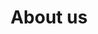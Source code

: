 ---
title: 'About us'
showInNav: true
sections:
    items:
        -
            template: fullHeightBanner
            backgroundImage: 73190df947d424c787b77f330d205183225656ab
            text: '# We''re a nonprofit, child friendly café'
            button:
                target: _self
        -
            template: richTextSection
            button:
                target: _self
            text: "## Who are we?\n\nLorem ipsum dolor sit amet, consectetur adipiscing elit. Curabitur tincidunt justo at nulla tempus, eget pretium velit lobortis. Vestibulum porttitor, eros pellentesque elementum aliquam, mauris ligula varius nisi, vitae sodales urna ex quis risus. Maecenas fermentum eget dui a convallisis\n\n## Nonprofit\n\nLorem ipsum dolor sit amet, consectetur adipiscing elit. Curabitur tincidunt justo at nulla tempus, eget pretium velit lobortis. Vestibulum porttitor, eros pellentesque elementum aliquam, mauris ligula varius nisi, vitae sodales urna ex risus. Maecenas fermentum eget dui a convallis\n\n## What we believe in\n\nLorem ipsum dolor sit amet, consectetur adipiscing elit. Curabitur tincidunt justo at nulla tempus, eget pretium velit lobortis. Vestibulum porttitor, eros pellentesque elementum aliquam, mauris ligula varius nisi, vitae sodales urna ex quis risus. Maecenas fermentum eget dui a convallis"
        -
            heading: 'How can I help?'
            textBlocks:
                items:
                    -
                        text: "### Bar & kitchen\nLorem ipsum dolor sit amet, consectetur adipiscing elit. Curabitur tincidunt justo at nulla tempus, eget pretium velit lobortis. Vestibulum porttitor, eros pellentesque elementum aliquam, mauris ligula varius nisi, vitae sodales urna ex quis risus. Maecenas fermentum eget dui a convallis"
                        image: 2112a2ef8c726ecb25d2ff19d7eda67047559ae7
                    -
                        text: "### Music & event\nLorem ipsum dolor sit amet, consectetur adipiscing elit. Curabitur tincidunt justo at nulla tempus, eget pretium velit lobortis. Vestibulum porttitor, eros pellentesque elementum aliquam, mauris ligula varius nisi, vitae sodales urna ex quis risus. Maecenas fermentum eget dui a convalli"
                        image: 2112a2ef8c726ecb25d2ff19d7eda67047559ae7
                    -
                        text: "### Activity group\nLorem ipsum dolor sit amet, consectetur adipiscing elit. Curabitur tincidunt justo at nulla tempus, eget pretium velit lobortis. Vestibulum porttitor, eros pellentesque elementum aliquam, mauris ligula varius nisi, vitae sodales urna ex quis risus. Maecenas fermentum eget dui a convalli"
                        image: 2112a2ef8c726ecb25d2ff19d7eda67047559ae7
                schemaBindings:
                    - bb487498319208a9d37ff2b0df17ccf4a68e5f32
                    - bb487498319208a9d37ff2b0df17ccf4a68e5f32
                    - bb487498319208a9d37ff2b0df17ccf4a68e5f32
            template: textBlocks
        -
            template: volunteerSignup
            heading: 'Would you like to help us out?'
            subheading: 'Please fill out the form below'
            namePlaceholder: 'Your name'
            emailPlaceholder: 'Your email'
            descriptionPlaceholder: 'A little bit about yourself'
            submitButtonText: Volunteer
            groupOptions:
                items:
                    - 'Bar & kitchen'
                    - 'Music & events'
                    - 'Activity group'
                    - 'All of the above'
                schemaBindings:
                    - string
                    - string
                    - string
                    - string
            groupPlaceholder: 'Select your preferred group'
    schemaBindings:
        - f84c8965eebe4f899d6fe60a8c1d5f3622d4af7f
        - 62e866588024b3ad69712a5cbbb1642c1bfbdc9e
        - 085504b41ff3fda9b90eab221834f96cc5bb5cc5
        - 28c553996b4dde0f0d9dfb56aef184a258b5b966
navOrder: '4'
description:
meta:
    id: 75fb3bd6e8d858ca23300c720820d60467289a46
    parentId: ""
    language: en
permalink: /about-us/
layout: sectionPage
---